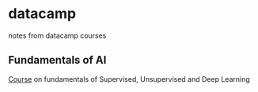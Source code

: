 # datacamp
notes from datacamp courses

## Fundamentals of AI
[Course](https://www.datacamp.com/courses/fundamentals-of-ai) on fundamentals of Supervised, Unsupervised and Deep Learning
